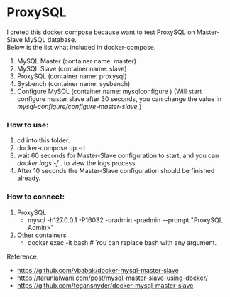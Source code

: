 # ProxySQL
I creted this docker compose because want to test ProxySQL on Master-Slave MySQL database.  
Below is the list what included in docker-compose.
1. MySQL Master (container name: master)
2. MySQL Slave (container name: slave)
3. ProxySQL (container name: proxysql)
4. Sysbench (container name: sysbench)
5. Configure MySQL (container name: mysqlconfigure ) (Will start configure master slave after 30 seconds, you can change the value in *mysql-configure/configure-master-slave*.)  

### How to use:
1. cd into this folder.
2. docker-compose up -d
3. wait 60 seconds for Master-Slave configuration to start, and you can *docker logs -f <mysqlconfigure-container-id>*. to view the logs process.
4. After 10 seconds the Master-Slave configuration should be finished already.

### How to connect:
1. ProxySQL  
    * mysql -h127.0.0.1 -P16032 -uradmin -pradmin --prompt "ProxySQL Admin>"
2. Other containers
   * docker exec -it <container-name> bash # You can replace bash with any argument. 

Reference:  
  * https://github.com/vbabak/docker-mysql-master-slave
  * https://tarunlalwani.com/post/mysql-master-slave-using-docker/
  * https://github.com/tegansnyder/docker-mysql-master-slave
